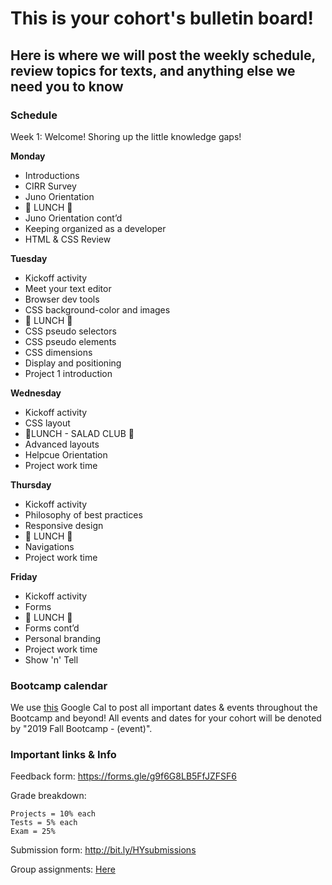 # This is your cohort's bulletin board! 
## Here is where we will post the weekly schedule, review topics for texts, and anything else we need you to know

### Schedule

Week 1:  Welcome! Shoring up the little knowledge gaps!


**Monday**

* Introductions
* CIRR Survey
* Juno Orientation
* 🍴 LUNCH 🍴
* Juno Orientation cont’d
* Keeping organized as a developer
* HTML & CSS Review

**Tuesday**

* Kickoff activity
* Meet your text editor
* Browser dev tools
* CSS background-color and images
* 🍴 LUNCH 🍴
* CSS pseudo selectors
* CSS pseudo elements
* CSS dimensions
* Display and positioning
* Project 1 introduction

**Wednesday**

* Kickoff activity
* CSS layout
* 🥗LUNCH - SALAD CLUB 🥗
* Advanced layouts
* Helpcue Orientation
* Project work time

**Thursday**

* Kickoff activity
* Philosophy of best practices
* Responsive design
* 🍴 LUNCH 🍴
* Navigations
* Project work time

**Friday**

* Kickoff activity
* Forms
* 🍴 LUNCH 🍴
* Forms cont’d
* Personal branding
* Project work time
* Show 'n' Tell


### Bootcamp calendar
We use [this](https://calendar.google.com/calendar/embed?src=hackeryou.com_ckj6930nr6kraakaisos09cccs%40group.calendar.google.com&ctz=America%2FToronto) Google Cal to post all important dates & events throughout the Bootcamp and beyond! All events and dates for your cohort will be denoted by "2019 Fall Bootcamp - (event)".

### Important links & Info
Feedback form: https://forms.gle/g9f6G8LB5FfJZFSF6

Grade breakdown:
```
Projects = 10% each
Tests = 5% each
Exam = 25%
```

Submission form: http://bit.ly/HYsubmissions

Group assignments: [Here](https://docs.google.com/spreadsheets/d/1qw-dnRppkzRaXscOvdPusE1SHsEiSGnHQrPoRf2kujU/edit#gid=1112317742)


